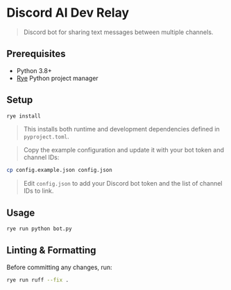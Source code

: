 # Discord AI Dev Relay

> Discord bot for sharing text messages between multiple channels.

## Prerequisites

- Python 3.8+
- [Rye](https://rye-up.com/) Python project manager

## Setup

```bash
rye install
```

> This installs both runtime and development dependencies defined in `pyproject.toml`.

> Copy the example configuration and update it with your bot token and channel IDs:

```bash
cp config.example.json config.json
```

> Edit `config.json` to add your Discord bot token and the list of channel IDs to link.

## Usage

```bash
rye run python bot.py
```

## Linting & Formatting

Before committing any changes, run:

```bash
rye run ruff --fix .
```